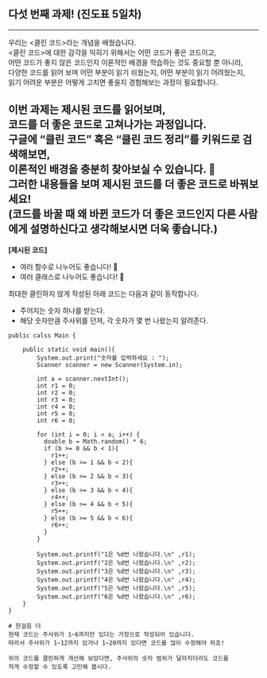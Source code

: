 ## 다섯 번째 과제! (진도표 5일차)

---
우리는 <클린 코드>라는 개념을 배웠습니다.  
<클린 코드>에 대한 감각을 익히기 위해서는 어떤 코드가 좋은 코드이고,  
어떤 코드가 좋지 않은 코드인지 이론적인 배경을 학습하는 것도 중요할 뿐 아니라,  
다양한 코드를 읽어 보며 어떤 부분이 읽기 쉬웠는지, 어떤 부분이 읽기 어려웠는지,  
읽기 어려운 부분은 어떻게 고치면 좋을지 경험해보는 과정이 필요합니다.

이번 과제는 제시된 코드를 읽어보며,  
코드를 더 좋은 코드로 고쳐나가는 과정입니다.  
구글에 “클린 코드” 혹은 “클린 코드 정리”를 키워드로 검색해보면,  
이론적인 배경을 충분히 찾아보실 수 있습니다. 🙂  
그러한 내용들을 보며 제시된 코드를 더 좋은 코드로 바꿔보세요!  
(코드를 바꿀 때 왜 바뀐 코드가 더 좋은 코드인지 다른 사람에게 설명하신다고 생각해보시면 더욱 좋습니다.)
---

**[제시된 코드]**

- 여러 함수로 나누어도 좋습니다! 🙂
- 여러 클래스로 나누어도 좋습니다! 🙂

최대한 클린하지 않게 작성된 아래 코드는 다음과 같이 동작합니다.

- 주어지는 숫자 하나를 받는다.
- 해당 숫자만큼 주사위를 던져, 각 숫자가 몇 번 나왔는지 알려준다.

```
public calss Main {

    public static void main(){
        System.out.print("숫자를 입력하세요 : ");
        Scanner scanner = new Scanner(System.in);
        
        int a = scanner.nextInt();
        int r1 = 0;
        int r2 = 0;
        int r3 = 0;
        int r4 = 0;
        int r5 = 0;
        int r6 = 0;
        
        for (int i = 0; i < a; i++) {
          double b = Math.random() * 6;
          if (b >= 0 && b < 1){
            r1++;
          } else (b >= 1 && b < 2){
            r2++;
          } else (b >= 2 && b < 3){
            r3++;
          } else (b >= 3 && b < 4){
            r4++;
          } else (b >= 4 && b < 5){
            r5++;
          } else (b >= 5 && b < 6){
            r6++;
          }
        }
        
        System.out.printf("1은 %d번 나왔습니다.\n" ,r1);
        System.out.printf("2은 %d번 나왔습니다.\n" ,r2);
        System.out.printf("3은 %d번 나왔습니다.\n" ,r3);
        System.out.printf("4은 %d번 나왔습니다.\n" ,r4);
        System.out.printf("5은 %d번 나왔습니다.\n" ,r5);
        System.out.printf("6은 %d번 나왔습니다.\n" ,r6);
    }
}
```

```
# 한걸음 더
현재 코드는 주사위가 1~6까지만 있다는 가정으로 작성되어 있습니다.
따라서 주사위가 1~12까지 있거나 1~20까지 있다면 코드를 많이 수정해야 하죠!

위의 코드를 클린하게 개선해 보았다면, 주사위의 숫자 범위가 달라지더라도 코드를 
적게 수정할 수 있도록 고민해 봅시다.
```